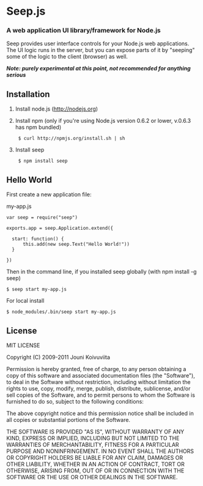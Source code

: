 # Seep.js
### A web application UI library/framework for Node.js

Seep provides user interface controls for your Node.js web applications. The UI logic runs in the server, but you can expose parts of it by "seeping" some of the logic to the client (browser) as well.

***Note: purely experimental at this point, not recommended for anything serious***

## Installation

1. Install node.js (<http://nodejs.org>)
2. Install npm (only if you're using Node.js version 0.6.2 or lower, v.0.6.3 has npm bundled)
        
        $ curl http://npmjs.org/install.sh | sh
        
3. Install seep
        
        $ npm install seep
        

## Hello World

First create a new application file:

my-app.js

    var seep = require("seep")
    
    exports.app = seep.Application.extend({
    
  	  start: function() {
  		  this.add(new seep.Text("Hello World!"))
  	  }
    
    })

Then in the command line, if you installed seep globally (with npm install -g seep)

    $ seep start my-app.js
    
For local install
    
    $ node_modules/.bin/seep start my-app.js
    


## License

MIT LICENSE

Copyright (C) 2009-2011 Jouni Koivuviita

Permission is hereby granted, free of charge, to any person obtaining a copy of
this software and associated documentation files (the "Software"), to deal in
the Software without restriction, including without limitation the rights to
use, copy, modify, merge, publish, distribute, sublicense, and/or sell copies
of the Software, and to permit persons to whom the Software is furnished to do
so, subject to the following conditions:

The above copyright notice and this permission notice shall be included in all
copies or substantial portions of the Software.

THE SOFTWARE IS PROVIDED "AS IS", WITHOUT WARRANTY OF ANY KIND, EXPRESS OR
IMPLIED, INCLUDING BUT NOT LIMITED TO THE WARRANTIES OF MERCHANTABILITY,
FITNESS FOR A PARTICULAR PURPOSE AND NONINFRINGEMENT. IN NO EVENT SHALL THE
AUTHORS OR COPYRIGHT HOLDERS BE LIABLE FOR ANY CLAIM, DAMAGES OR OTHER
LIABILITY, WHETHER IN AN ACTION OF CONTRACT, TORT OR OTHERWISE, ARISING FROM,
OUT OF OR IN CONNECTION WITH THE SOFTWARE OR THE USE OR OTHER DEALINGS IN THE
SOFTWARE.